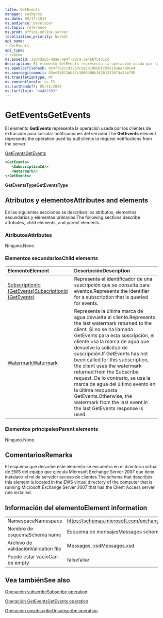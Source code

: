 ```yaml
---
title: GetEvents
manager: sethgros
ms.date: 09/17/2015
ms.audience: Developer
ms.topic: reference
ms.prod: office-online-server
localization_priority: Normal
api_name:
- GetEvents
api_type:
- schema
ms.assetid: 22d4da6b-d8a8-484f-82c4-3e4b8f5431cd
description: El elemento GetEvents representa la operación usada por los clientes de extracción para solicitar notificaciones del servidor.
ms.openlocfilehash: 004f782ccd32b3c5e501080bfc59419a6e7d9ce4
ms.sourcegitcommit: 88ec988f2bb67c1866d06b361615f3674a24e795
ms.translationtype: MT
ms.contentlocale: es-ES
ms.lasthandoff: 05/31/2020
ms.locfileid: "44462503"
---
```

# <a name="getevents"></a><span data-ttu-id="39c88-103">GetEvents</span><span class="sxs-lookup"><span data-stu-id="39c88-103">GetEvents</span></span>

<span data-ttu-id="39c88-104">El elemento **GetEvents** representa la operación usada por los clientes de extracción para solicitar notificaciones del servidor.</span><span class="sxs-lookup"><span data-stu-id="39c88-104">The **GetEvents** element represents the operation used by pull clients to request notifications from the server.</span></span> 
  
[<span data-ttu-id="39c88-105">GetEvents</span><span class="sxs-lookup"><span data-stu-id="39c88-105">GetEvents</span></span>](getevents.md)
  
```xml
<GetEvents>
   <SubscriptionId/>
   <Watermark/>
</GetEvents>
```

 <span data-ttu-id="39c88-106">**GetEventsType**</span><span class="sxs-lookup"><span data-stu-id="39c88-106">**GetEventsType**</span></span>
## <a name="attributes-and-elements"></a><span data-ttu-id="39c88-107">Atributos y elementos</span><span class="sxs-lookup"><span data-stu-id="39c88-107">Attributes and elements</span></span>

<span data-ttu-id="39c88-108">En las siguientes secciones se describen los atributos, elementos secundarios y elementos primarios.</span><span class="sxs-lookup"><span data-stu-id="39c88-108">The following sections describe attributes, child elements, and parent elements.</span></span>
  
### <a name="attributes"></a><span data-ttu-id="39c88-109">Atributos</span><span class="sxs-lookup"><span data-stu-id="39c88-109">Attributes</span></span>

<span data-ttu-id="39c88-110">Ninguna.</span><span class="sxs-lookup"><span data-stu-id="39c88-110">None.</span></span>
  
### <a name="child-elements"></a><span data-ttu-id="39c88-111">Elementos secundarios</span><span class="sxs-lookup"><span data-stu-id="39c88-111">Child elements</span></span>

|<span data-ttu-id="39c88-112">**Elemento**</span><span class="sxs-lookup"><span data-stu-id="39c88-112">**Element**</span></span>|<span data-ttu-id="39c88-113">**Descripción**</span><span class="sxs-lookup"><span data-stu-id="39c88-113">**Description**</span></span>|
|:-----|:-----|
|[<span data-ttu-id="39c88-114">SubscriptionId (GetEvents)</span><span class="sxs-lookup"><span data-stu-id="39c88-114">SubscriptionId (GetEvents)</span></span>](subscriptionid-getevents.md) <br/> |<span data-ttu-id="39c88-115">Representa el identificador de una suscripción que se consulta para eventos.</span><span class="sxs-lookup"><span data-stu-id="39c88-115">Represents the identifier for a subscription that is queried for events.</span></span>  <br/> |
|[<span data-ttu-id="39c88-116">Watermark</span><span class="sxs-lookup"><span data-stu-id="39c88-116">Watermark</span></span>](watermark.md) <br/> |<span data-ttu-id="39c88-117">Representa la última marca de agua devuelta al cliente.</span><span class="sxs-lookup"><span data-stu-id="39c88-117">Represents the last watermark returned to the client.</span></span> <span data-ttu-id="39c88-118">Si no se ha llamado GetEvents para esta suscripción, el cliente usa la marca de agua que devuelve la solicitud de suscripción.</span><span class="sxs-lookup"><span data-stu-id="39c88-118">If GetEvents has not been called for this subscription, the client uses the watermark returned from the Subscribe request.</span></span> <span data-ttu-id="39c88-119">De lo contrario, se usa la marca de agua del último evento en la última respuesta GetEvents.</span><span class="sxs-lookup"><span data-stu-id="39c88-119">Otherwise, the watermark from the last event in the last GetEvents response is used.</span></span>  <br/> |
   
### <a name="parent-elements"></a><span data-ttu-id="39c88-120">Elementos principales</span><span class="sxs-lookup"><span data-stu-id="39c88-120">Parent elements</span></span>

<span data-ttu-id="39c88-121">Ninguno.</span><span class="sxs-lookup"><span data-stu-id="39c88-121">None.</span></span>
  
## <a name="remarks"></a><span data-ttu-id="39c88-122">Comentarios</span><span class="sxs-lookup"><span data-stu-id="39c88-122">Remarks</span></span>

<span data-ttu-id="39c88-123">El esquema que describe este elemento se encuentra en el directorio virtual de EWS del equipo que ejecuta Microsoft Exchange Server 2007 que tiene instalado el rol de servidor acceso de clientes.</span><span class="sxs-lookup"><span data-stu-id="39c88-123">The schema that describes this element is located in the EWS virtual directory of the computer that is running Microsoft Exchange Server 2007 that has the Client Access server role installed.</span></span>
  
## <a name="element-information"></a><span data-ttu-id="39c88-124">Información del elemento</span><span class="sxs-lookup"><span data-stu-id="39c88-124">Element information</span></span>

|||
|:-----|:-----|
|<span data-ttu-id="39c88-125">Namespace</span><span class="sxs-lookup"><span data-stu-id="39c88-125">Namespace</span></span>  <br/> |https://schemas.microsoft.com/exchange/services/2006/messages  <br/> |
|<span data-ttu-id="39c88-126">Nombre de esquema</span><span class="sxs-lookup"><span data-stu-id="39c88-126">Schema name</span></span>  <br/> |<span data-ttu-id="39c88-127">Esquema de mensajes</span><span class="sxs-lookup"><span data-stu-id="39c88-127">Messages schema</span></span>  <br/> |
|<span data-ttu-id="39c88-128">Archivo de validación</span><span class="sxs-lookup"><span data-stu-id="39c88-128">Validation file</span></span>  <br/> |<span data-ttu-id="39c88-129">Messages. xsd</span><span class="sxs-lookup"><span data-stu-id="39c88-129">Messages.xsd</span></span>  <br/> |
|<span data-ttu-id="39c88-130">Puede estar vacío</span><span class="sxs-lookup"><span data-stu-id="39c88-130">Can be empty</span></span>  <br/> |<span data-ttu-id="39c88-131">false</span><span class="sxs-lookup"><span data-stu-id="39c88-131">false</span></span>  <br/> |
   
## <a name="see-also"></a><span data-ttu-id="39c88-132">Vea también</span><span class="sxs-lookup"><span data-stu-id="39c88-132">See also</span></span>



[<span data-ttu-id="39c88-133">Operación subscribe</span><span class="sxs-lookup"><span data-stu-id="39c88-133">Subscribe operation</span></span>](subscribe-operation.md)
  
[<span data-ttu-id="39c88-134">Operación GetEvents</span><span class="sxs-lookup"><span data-stu-id="39c88-134">GetEvents operation</span></span>](getevents-operation.md)
  
[<span data-ttu-id="39c88-135">Operación unsubscribe</span><span class="sxs-lookup"><span data-stu-id="39c88-135">Unsubscribe operation</span></span>](unsubscribe-operation.md)


